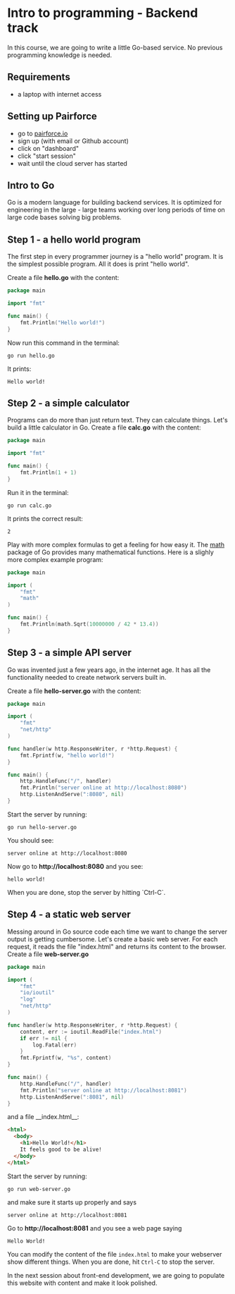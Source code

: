 # Intro to programming - Backend track

In this course,
we are going to write a little Go-based service.
No previous programming knowledge is needed.


## Requirements

- a laptop with internet access


## Setting up Pairforce

- go to [pairforce.io](https://pairforce.io)
- sign up (with email or Github account)
- click on "dashboard"
- click "start session"
- wait until the cloud server has started


## Intro to Go

Go is a modern language for building backend services.
It is optimized for engineering in the large -
large teams working over long periods of time on large code bases solving big problems.


## Step 1 - a hello world program

The first step in every programmer journey is a "hello world" program.
It is the simplest possible program.
All it does is print "hello world".

<a textrun="create-file">Create a file __hello.go__ with the content:

```go
package main

import "fmt"

func main() {
	fmt.Println("Hello world!")
}
```
</a>

<a textrun="run-console-command">
Now run this command in the terminal:

```
go run hello.go
```
</a>

It prints:
<a textrun="verify-run-console-command-output">

```
Hello world!
```
</a>


## Step 2 - a simple calculator

Programs can do more than just return text.
They can calculate things.
Let's build a little calculator in Go.
<a textrun="create-file">
Create a file __calc.go__ with the content:

```go
package main

import "fmt"

func main() {
	fmt.Println(1 + 1)
}
```
</a>

<a textrun="run-console-command">
Run it in the terminal:

```
go run calc.go
```
</a>

<a textrun="verify-run-console-command-output">
It prints the correct result:


```
2
```
</a>

Play with more complex formulas to get a feeling for how easy it.
The [math](https://golang.org/pkg/math) package of Go provides many mathematical functions.
Here is a slighly more complex example program:
<a textrun="verify-go-code-runs">

```go
package main

import (
	"fmt"
	"math"
)

func main() {
	fmt.Println(math.Sqrt(10000000 / 42 * 13.4))
}
```
</a>



## Step 3 - a simple API server

Go was invented just a few years ago, in the internet age.
It has all the functionality needed to create network servers built in.

<a textrun="create-file">

Create a file **hello-server.go** with the content:

```go
package main

import (
	"fmt"
	"net/http"
)

func handler(w http.ResponseWriter, r *http.Request) {
	fmt.Fprintf(w, "hello world!")
}

func main() {
	http.HandleFunc("/", handler)
	fmt.Println("server online at http://localhost:8080")
	http.ListenAndServe(":8080", nil)
}
```
</a>

<a textrun="start-console-command">
Start the server by running:

```
go run hello-server.go
```
</a>
<a textrun="wait-for-output">
You should see:

```
server online at http://localhost:8080
```
</a>

<a textrun="verify-url-content">

Now go to __http://localhost:8080__ and you see:

```
hello world!
```
</a>

<a textrun="stop-console-command">
When you are done, stop the server by hitting `Ctrl-C`.
</a>


## Step 4 - a static web server

Messing around in Go source code each time we want to change the server output is getting cumbersome.
Let's create a basic web server.
For each request, it reads the file "index.html" and returns its content to the browser.
<a textrun="create-file">
Create a file __web-server.go__


```go
package main

import (
	"fmt"
	"io/ioutil"
	"log"
	"net/http"
)

func handler(w http.ResponseWriter, r *http.Request) {
	content, err := ioutil.ReadFile("index.html")
	if err != nil {
		log.Fatal(err)
	}
	fmt.Fprintf(w, "%s", content)
}

func main() {
	http.HandleFunc("/", handler)
	fmt.Println("server online at http://localhost:8081")
	http.ListenAndServe(":8081", nil)
}
```
</a>

<a textrun="create-file">
and a file __index.html__:

```html
<html>
  <body>
    <h1>Hello World!</h1>
    It feels good to be alive!
  </body>
</html>
```
</a>


<a textrun="start-console-command">
Start the server by running:

```
go run web-server.go
```
</a>

and make sure it starts up properly and says

<a textrun="wait-for-output">

```
server online at http://localhost:8081
```
</a>


<a textrun="verify-url-content">

Go to __http://localhost:8081__ and
you see a web page saying

```
Hello World!
```
</a>

You can modify the content of the file `index.html`
to make your webserver show different things.
<a textrun="stop-console-command">
When you are done, hit `Ctrl-C` to stop the server.
</a>

In the next session about front-end development,
we are going to populate this website with content and make it look polished.
